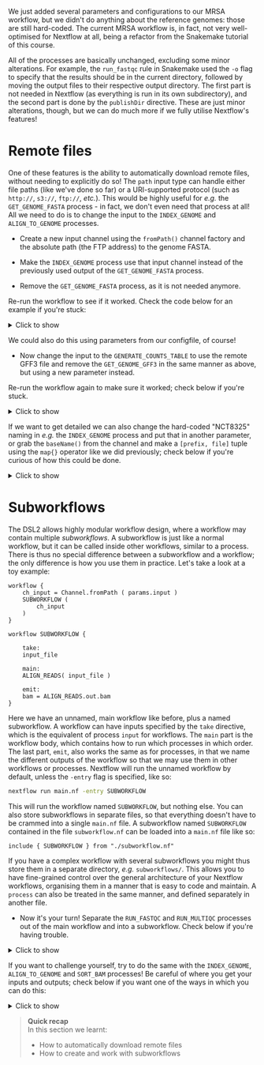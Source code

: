 We just added several parameters and configurations to our MRSA workflow, but we
didn't do anything about the reference genomes: those are still hard-coded. The
current MRSA workflow is, in fact, not very well-optimised for Nextflow at all,
being a refactor from the Snakemake tutorial of this course.

All of the processes are basically unchanged, excluding some minor alterations.
For example, the `run_fastqc` rule in Snakemake used the `-o` flag to specify
that the results should be in the current directory, followed by moving the
output files to their respective output directory. The first part is not needed
in Nextflow (as everything is run in its own subdirectory), and the second part
is done by the `publishDir` directive. These are just minor alterations,
though, but we can do much more if we fully utilise Nextflow's features!

# Remote files

One of these features is the ability to automatically download remote files,
without needing to explicitly do so! The `path` input type can handle either
file paths (like we've done so far) or a URI-supported protocol (such as
`http://`, `s3://`, `ftp://`, *etc.*). This would be highly useful for *e.g.*
the `GET_GENOME_FASTA` process - in fact, we don't even need that process at
all! All we need to do is to change the input to the `INDEX_GENOME` and
`ALIGN_TO_GENOME` processes.

* Create a new input channel using the `fromPath()` channel factory and the
  absolute path (the FTP address) to the genome FASTA.

* Make the `INDEX_GENOME` process use that input channel instead of the
  previously used output of the `GET_GENOME_FASTA` process.

* Remove the `GET_GENOME_FASTA` process, as it is not needed anymore.

Re-run the workflow to see if it worked. Check the code below for an example if
you're stuck:

<details>
<summary> Click to show </summary>

```nextflow
// Channel creation
ch_genome_fasta = Channel.fromPath( "ftp://ftp.ensemblgenomes.org/pub/bacteria/release-37/fasta/bacteria_18_collection/staphylococcus_aureus_subsp_aureus_nctc_8325/dna/Staphylococcus_aureus_subsp_aureus_nctc_8325.ASM1342v1.dna_rm.toplevel.fa.gz" )

// Workflow definition
INDEX_GENOME (
    ch_genome_fasta
)
```

</details>

We could also do this using parameters from our configfile, of course!

* Now change the input to the `GENERATE_COUNTS_TABLE` to use the remote GFF3
  file and remove the `GET_GENOME_GFF3` in the same manner as above, but using a
  new parameter instead.

Re-run the workflow again to make sure it worked; check below if you're stuck.

<details>
<summary> Click to show </summary>

```nextflow
// [ nextflow.config ]
params {
    genome_gff3 = "ftp://ftp.ensemblgenomes.org/pub/bacteria/release-37/gff3/bacteria_18_collection/staphylococcus_aureus_subsp_aureus_nctc_8325/Staphylococcus_aureus_subsp_aureus_nctc_8325.ASM1342v1.37.gff3.gz"
}

// [ main.nf ]
// Channel creation
ch_genome_ggf3 = Channel.fromPath ( params.genome_gff3 )

// Workflow definition
GENERATE_COUNTS_TABLE (
    SORT_BAM.out.bam.collect(),
    ch_genome_ggf3
)
```

</details>

If we want to get detailed we can also change the hard-coded "NCT8325" naming in
*e.g.* the `INDEX_GENOME` process and put that in another parameter, or grab the
`baseName()` from the channel and make a `[prefix, file]` tuple using the
`map{}` operator like we did previously; check below if you're curious of how
this could be done.

<details>
<summary> Click to show </summary>

```nextflow
// Channel definition
ch_genome_fasta = Channel
    .fromPath( "ftp://ftp.ensemblgenomes.org/pub/bacteria/release-37/fasta/bacteria_18_collection/staphylococcus_aureus_subsp_aureus_nctc_8325/dna/Staphylococcus_aureus_subsp_aureus_nctc_8325.ASM1342v1.dna_rm.toplevel.fa.gz" )
    .map     { file -> tuple(file.getBaseName(), file) }

// INDEX_GENOME process definition
process INDEX_GENOME {

    publishDir "results/bowtie2/",
        mode: "copy"

    input:
    tuple val(fasta_name), path(fasta)

    output:
    path("*.b2t"), emit: index

    script:
    """
    # Bowtie2 cannot use .gz, so unzip to a temporary file first
    gunzip -c ${fasta} > tempfile
    bowtie2-build tempfile ${fasta_name}
    """
}
```

</details>

# Subworkflows

The DSL2 allows highly modular workflow design, where a workflow may contain
multiple *subworkflows*. A subworkflow is just like a normal workflow, but it
can be called inside other workflows, similar to a process. There is thus no
special difference between a subworkflow and a workflow; the only difference is
how you use them in practice. Let's take a look at a toy example:

```nextflow
workflow {
    ch_input = Channel.fromPath ( params.input )
    SUBWORKFLOW (
        ch_input
    )
}

workflow SUBWORKFLOW {

    take:
    input_file

    main:
    ALIGN_READS( input_file )

    emit:
    bam = ALIGN_READS.out.bam
}
```

Here we have an unnamed, main workflow like before, plus a named subworkflow.
A workflow can have inputs specified by the `take` directive, which is
the equivalent of process `input` for workflows. The `main` part is
the workflow body, which contains how to run which processes in which order.
The last part, `emit`, also works the same as for processes, in that we name
the different outputs of the workflow so that we may use them in other
workflows or processes. Nextflow will run the unnamed workflow by default,
unless the `-entry` flag is specified, like so:

```bash
nextflow run main.nf -entry SUBWORKFLOW
```

This will run the workflow named `SUBWORKFLOW`, but nothing else. You can also
store subworkflows in separate files, so that everything doesn't have to be
crammed into a single `main.nf` file. A subworkflow named `SUBWORKFLOW`
contained in the file `subworkflow.nf` can be loaded into a `main.nf` file like
so:

```nextflow
include { SUBWORKFLOW } from "./subworkflow.nf"
```

If you have a complex workflow with several subworkflows you might thus store
them in a separate directory, *e.g.* `subworkflows/`. This allows you to have
fine-grained control over the general architecture of your Nextflow workflows,
organising them in a manner that is easy to code and maintain. A `process`
can also be treated in the same manner, and defined separately in another file.

* Now it's your turn! Separate the `RUN_FASTQC` and `RUN_MULTIQC` processes out
  of the main workflow and into a subworkflow. Check below if you're having
  trouble.

<details>
<summary> Click to show </summary>

```nextflow
// [ main.nf ]
// Include subworkflow
include { QUALITY_CONTROLS } from "./subworkflows/quality_controls.nf"

// Main workflow
QUALITY_CONTROLS (
    DOWNLOAD_FASTQ_FILES.out
)

// [ subworkflows/quality_controls.nf ]
// Quality controls subworkflow
workflow QUALITY_CONTROLS {

    take:
    fastq

    main:
    RUN_FASTQC (
        fastq
    )
    RUN_MULTIQC (
        RUN_FASTQC.out.zip.collect()
    )

    emit:
    html          = RUN_MULTIQC.out.html
    general_stats = RUN_MULTIQC.out.general_stats
}

// [ Include RUN_FASTQC and RUN_MULTIQC processes here ]
```

</details>

If you want to challenge yourself, try to do the same with the `INDEX_GENOME`,
`ALIGN_TO_GENOME` and `SORT_BAM` processes! Be careful of where you get your
inputs and outputs; check below if you want one of the ways in which you can do
this:

<details>
<summary> Click to show </summary>

```nextflow
// [ main.nf ]
// Include subworkflow
include { ALIGNMENT } from "./subworkflows/alignment.nf"

// Main workflow
ALIGNMENT {
    ch_genome_fasta,
    DOWNLOAD_FASTQ_FILES.out
}

// [ subworkflows/alignment.nf ]
// Alignment subworkflow
workflow ALIGNMENT {

    take:
    fasta
    fastq

    main:
    INDEX_GENOME (
        fasta
    )
    ALIGN_TO_GENOME (
        fastq,
        INDEX_GENOME.out.index
    )
    SORT_BAM (
        ALIGN_TO_GENOME.out.bam
    )

    emit:
    bam = SORT_BAM.out.bam
}

// [ Include INDEX_GENOME, ALIGN_TO_GENOME and SORT_BAM processes here ]
```

</details>

> **Quick recap** <br>
> In this section we learnt:
>
> * How to automatically download remote files
> * How to create and work with subworkflows
